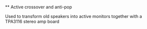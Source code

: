 ** Active crossover and anti-pop

Used to transform old speakers into active monitors together with a TPA3116 stereo amp board
